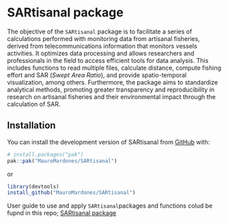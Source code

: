 
<!-- README.md is generated from README.Rmd. Please edit that file -->

# SARtisanal package

<!-- badges: start -->
<!-- badges: end -->

The objective of the `SARtisanal` package is to facilitate a series of
calculations performed with monitoring data from artisanal fisheries,
derived from telecommunications information that monitors vessels
activities. It optimizes data processing and allows researchers and
professionals in the field to access efficient tools for data analysis.
This includes functions to read multiple files, calculate distance,
compute fishing effort and SAR (*Swept Area Ratio*), and provide
spatio-temporal visualization, among others. Furthermore, the package
aims to standardize analytical methods, promoting greater transparency
and reproducibility in research on artisanal fisheries and their
environmental impact through the calculation of SAR.

## Installation

You can install the development version of SARtisanal from
[GitHub](https://github.com/) with:

``` r
# install.packages("pak")
pak::pak("MauroMardones/SARtisanal")
```

or

``` r
library(devtools)
install_github("MauroMardones/SARtisanal")
```

User guide to use and apply `SARtisanal`packages and functions colud be
fupnd in this repo; [SARtisanal
package](https://mauromardones.github.io/SARtisanal/)
